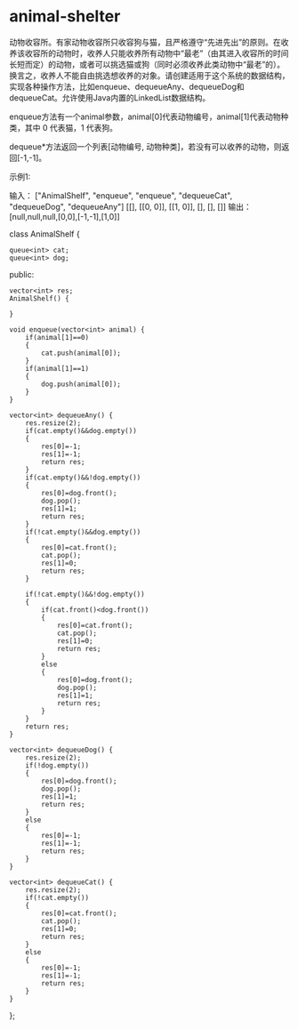 # animal-shelter
动物收容所。有家动物收容所只收容狗与猫，且严格遵守“先进先出”的原则。在收养该收容所的动物时，收养人只能收养所有动物中“最老”（由其进入收容所的时间长短而定）的动物，或者可以挑选猫或狗（同时必须收养此类动物中“最老”的）。换言之，收养人不能自由挑选想收养的对象。请创建适用于这个系统的数据结构，实现各种操作方法，比如enqueue、dequeueAny、dequeueDog和dequeueCat。允许使用Java内置的LinkedList数据结构。

enqueue方法有一个animal参数，animal[0]代表动物编号，animal[1]代表动物种类，其中 0 代表猫，1 代表狗。

dequeue*方法返回一个列表[动物编号, 动物种类]，若没有可以收养的动物，则返回[-1,-1]。

示例1:

 输入：
["AnimalShelf", "enqueue", "enqueue", "dequeueCat", "dequeueDog", "dequeueAny"]
[[], [[0, 0]], [[1, 0]], [], [], []]
 输出：
[null,null,null,[0,0],[-1,-1],[1,0]]


class AnimalShelf {
    
    queue<int> cat;
    queue<int> dog;
    
public:
    
    vector<int> res;
    AnimalShelf() {
        
    }
    
    void enqueue(vector<int> animal) {
        if(animal[1]==0)
        {
            cat.push(animal[0]);
        }
        if(animal[1]==1)
        {
            dog.push(animal[0]);
        }
    }
    
    vector<int> dequeueAny() {
        res.resize(2);
        if(cat.empty()&&dog.empty())
        {
            res[0]=-1;
            res[1]=-1;
            return res;
        }
        if(cat.empty()&&!dog.empty())
        {
            res[0]=dog.front();
            dog.pop();
            res[1]=1;
            return res;
        }
        if(!cat.empty()&&dog.empty())
        {
            res[0]=cat.front();
            cat.pop();
            res[1]=0;
            return res;
        }
        
        if(!cat.empty()&&!dog.empty())
        {
            if(cat.front()<dog.front())
            {
                res[0]=cat.front();
                cat.pop();
                res[1]=0;
                return res;
            }
            else
            {
                res[0]=dog.front();
                dog.pop();
                res[1]=1;
                return res;
            }
        }
        return res;
    }
    
    vector<int> dequeueDog() {
        res.resize(2);
        if(!dog.empty())
        {
            res[0]=dog.front();
            dog.pop();
            res[1]=1;
            return res;
        }
        else
        {
            res[0]=-1;
            res[1]=-1;
            return res;
        }
    }
    
    vector<int> dequeueCat() {
        res.resize(2);
        if(!cat.empty())
        {
            res[0]=cat.front();
            cat.pop();
            res[1]=0;
            return res;
        }
        else
        {
            res[0]=-1;
            res[1]=-1;
            return res;
        }
    }
};

